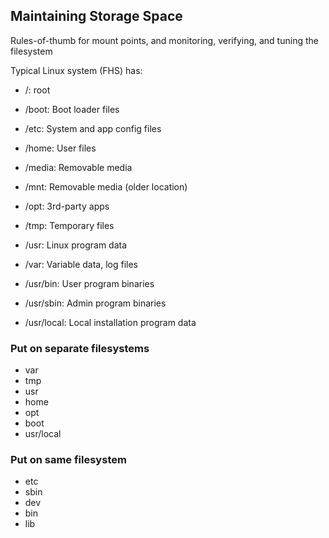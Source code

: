 ## Maintaining Storage Space
Rules-of-thumb for mount points, and monitoring, verifying, and tuning the filesystem

Typical Linux system (FHS) has:
- /: root
- /boot: Boot loader files
- /etc: System and app config files
- /home: User files
- /media: Removable media
- /mnt: Removable media (older location)
- /opt: 3rd-party apps
- /tmp: Temporary files
- /usr: Linux program data
- /var: Variable data, log files

- /usr/bin: User program binaries
- /usr/sbin: Admin program binaries
- /usr/local: Local installation program data

### Put on separate filesystems
- var
- tmp
- usr
- home
- opt
- boot
- usr/local

### Put on same filesystem
- etc
- sbin
- dev
- bin
- lib

